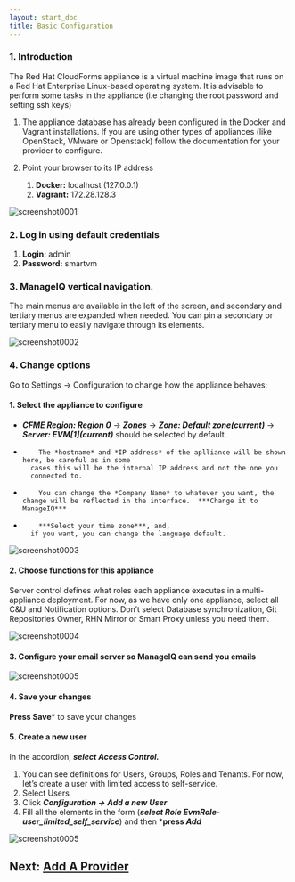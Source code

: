 ```yaml
---
layout: start_doc
title: Basic Configuration
---
```

### 1. Introduction

The Red Hat CloudForms appliance is a virtual machine image that runs on
a Red Hat Enterprise Linux-based operating system. It is advisable to
perform some tasks in the appliance (i.e changing the root password and
setting ssh keys)

1.  The appliance database has already been configured in the Docker and
    Vagrant installations. If you are using other types of appliances
    (like OpenStack, VMware or Openstack) follow the documentation for
    your provider to configure.
2.  Point your browser to its IP address

    1.  **Docker:** localhost (127.0.0.1)
    2.  **Vagrant:** 172.28.128.3

![screenshot0001](/assets/images/docs/screenshot_0001.png)

### 2. Log in using default credentials

1.  **Login:** admin
2.  **Password:** smartvm

### 3. ManageIQ vertical navigation.
The main menus are available in
    the left of the screen, and secondary and tertiary menus are
    expanded when needed. You can pin a secondary or tertiary menu to
    easily navigate through its elements.

![screenshot0002](/assets/images/docs/screenshot_0002.png)

###  4. Change options
Go to Settings → Configuration to change how the appliance behaves:

#### 1. Select the appliance to configure ####
- ***CFME Region: Region 0*** → ***Zones*** → ***Zone: Default zone(current)*** → ***Server: EVM\[1\](current)*** should be
        selected by default.  
-         The *hostname* and *IP address* of the aplliance will be shown here, be careful as in some 
        cases this will be the internal IP address and not the one you
        connected to.  

-         You can change the *Company Name* to whatever you want, the change will be reflected in the interface.  ***Change it to ManageIQ*** 

-         ***Select your time zone***, and, 
        if you want, you can change the language default.

![screenshot0003](/assets/images/docs/screenshot_0003.png)

#### 2. Choose functions for this appliance ####
Server control defines what roles each appliance executes in a
        multi-appliance deployment. For now, as we have only one
        appliance, select all C&U and Notification options. Don’t select
        Database synchronization, Git Repositories Owner, RHN Mirror or
        Smart Proxy unless you need them.

![screenshot0004](/assets/images/docs/screenshot_0004.png)

#### 3.  Configure your email server so ManageIQ can send you emails ####

![screenshot0005](/assets/images/docs/screenshot_0005.png)

#### 4. Save your changes ####
**Press Save*** to save your changes

#### 5. Create a new user ####

In the accordion, ***select Access Control.***

1.  You can see definitions for Users, Groups, Roles and Tenants.
    For now, let’s create a user with limited access to
    self-service.  
2.    Select Users  
3.    Click ***Configuration → Add a new User*** 
4.    Fill all the elements in the form (***select Role *EvmRole-user\_limited\_self\_service****) and then ***press *Add***

![screenshot0005](/assets/images/docs/screenshot_0006.png)

## Next: [Add A Provider](/docs/get-started/add-a-provider)
